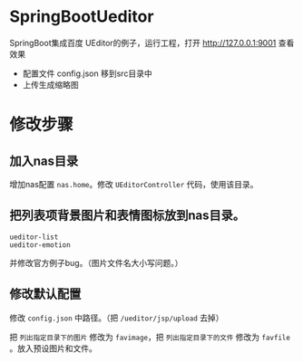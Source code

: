 # SpringBootUeditor
SpringBoot集成百度 UEditor的例子，运行工程，打开 http://127.0.0.1:9001 查看效果

* 配置文件 config.json 移到src目录中
* 上传生成缩略图

# 修改步骤

## 加入nas目录

增加nas配置 `nas.home`。修改 `UEditorController` 代码，使用该目录。

## 把列表项背景图片和表情图标放到nas目录。


```
ueditor-list
ueditor-emotion
```

并修改官方例子bug。（图片文件名大小写问题。）


## 修改默认配置

修改 `config.json` 中路径。（把 `/ueditor/jsp/upload` 去掉）

把 `列出指定目录下的图片` 修改为 `favimage`，把 `列出指定目录下的文件` 修改为 `favfile` 。放入预设图片和文件。

